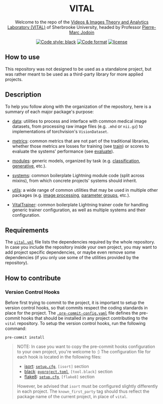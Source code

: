 <div align="center">

# VITAL

Welcome to the repo of the
[Videos & Images Theory and Analytics Laboratory (VITAL)](http://vital.dinf.usherbrooke.ca/ "VITAL home page") of
Sherbrooke University, headed by Professor [Pierre-Marc Jodoin](http://info.usherbrooke.ca/pmjodoin/)

[![Code style: black](https://img.shields.io/badge/code%20style-black-000000.svg)](https://github.com/psf/black)
[![Code format](https://github.com/nathanpainchaud/vital/workflows/Code%20Format/badge.svg?event=push)](https://github.com/nathanpainchaud/vital/actions?query=workflow%3A%22Code+Format%22)
[![license](https://img.shields.io/badge/License-Apache%202.0-blue.svg)](https://github.com/nathanpainchaud/vital/blob/master/LICENSE)

</div>

## How to use
This repository was not designed to be used as a standalone project, but was rather meant to be used as a third-party
library for more applied projects.

## Description
To help you follow along with the organization of the repository, here is a summary of each major package's purpose:

- [data](vital/data): utilities to process and interface with common medical image datasets, from processing raw image
files (e.g. `.mhd` or `nii.gz`) to implementations of torchvision's `VisionDataset`.

- [metrics](vital/metrics): common metrics that are not part of the traditional libraries, whether those metrics are
losses for training (see [train](vital/metrics/train)) or scores to evaluate the systems' performance (see
[evaluate](vital/metrics/evaluate)).

- [modules](vital/modules): generic models, organized by task (e.g. [classification](vital/modules/segmentation),
[generative](vital/modules/generative), etc.).

- [systems](vital/systems): common boilerplate Lightning module code (split across mixins), from which concrete
projects' systems should inherit.

- [utils](vital/utils): a wide range of common utilities that may be used in multiple other packages (e.g.
[image processing](vital/utils/image), [parameter groups](vital/utils/parameters.py), etc.).

- [VitalTrainer](vital/vital_trainer.py): common boilerplate Lightning trainer code for handling generic trainer
configuration, as well as multiple systems and their configuration.

## Requirements
The [`vital.yml`](requirements/vital.yml) file lists the dependencies required by the whole repository. In case you
include the repository inside your own project, you may want to add project specific dependencies, or maybe even remove
some dependencies (if you only use some of the utilities provided by the repository).


## How to contribute

### Version Control Hooks
Before first trying to commit to the project, it is important to setup the version control hooks, so that commits
respect the coding standards in place for the project. The [`.pre-commit-config.yaml`](.pre-commit-config.yaml) file
defines the pre-commit hooks that should be installed in any project contributing to the `vital` repository. To setup
the version control hooks, run the following command:
```
pre-commit install
```

> NOTE: In case you want to copy the pre-commit hooks configuration to your own project, you're welcome to :)
> The configuration file for each hook is located in the following files:
> - [isort](https://github.com/timothycrosley/isort): [`setup.cfg`](./setup.cfg), `[isort]` section
> - [black](https://github.com/psf/black): [`pyproject.toml`](./pyproject.toml), `[tool.black]` section
> - [flake8](https://gitlab.com/pycqa/flake8): [`setup.cfg`](./setup.cfg), `[flake8]` section
>
> However, be advised that `isort` must be configured slightly differently in each project. The `known_first_party` tag
> should thus reflect the package name of the current project, in place of `vital`.
